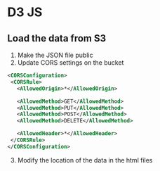 # D3 JS

## Load the data from S3

1. Make the JSON file public
2. Update CORS settings on the bucket

```xml
<CORSConfiguration>
 <CORSRule>
   <AllowedOrigin>*</AllowedOrigin>

   <AllowedMethod>GET</AllowedMethod>
   <AllowedMethod>PUT</AllowedMethod>
   <AllowedMethod>POST</AllowedMethod>
   <AllowedMethod>DELETE</AllowedMethod>

   <AllowedHeader>*</AllowedHeader>
 </CORSRule>
</CORSConfiguration>
```

3. Modify the location of the data in the html files